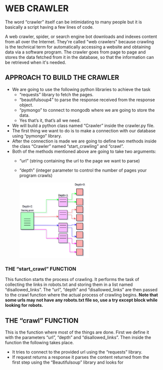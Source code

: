 # WEB CRAWLER

The word “crawler” itself can be intimidating to many people but it is basically a script having a few lines of code. 

A web crawler, spider, or search engine bot downloads and indexes content from all over the Internet. They're called "web crawlers" because crawling is the technical term for automatically accessing a website and obtaining data via a software program.
The crawler goes from page to page and stores the data fetched from it in the database, so that the information can be retrieved when it's needed.
## APPROACH TO BUILD THE CRAWLER
- We are going to use the following python libraries to achieve the task
    - “requests” library to fetch the pages.
    - “beautifulsoup4”  to parse the response received from the response object.
    - “pymongo” to connect to mongodb where we are going to store the data.
    - Yes that’s it, that’s all we need.
- We will build a python class named “Crawler” inside the crawler.py file.
- The first thing we want to do is to make a connection with our database using “pymongo” library.
- After the connection is made we are going to define two methods inside the class “Crawler” named “start_crawling” and “crawl”. 
- Both of the methods mentioned above are going to take two arguments:
    - “url” (string containing the url to the page we want to parse)
    - “depth” (integer parameter to control the number of pages your program crawls)
  
      <img src="diagrams/crawler.png" width="50%">

### THE “start_crawl” FUNCTION
This function starts the process of crawling. It performs the task of collecting the links in robots.txt and storing them in a list named “disallowed_links”. 
The “url”, “depth” and “disallowed_links” are then passed to the crawl function where the actual process of crawling begins.
**Note that some urls may not have any robots.txt file so, use a try except block while looking for robots.**

## THE “crawl” FUNCTION
This is the function where most of the things are done. First we define it with the parameters “url”, “depth” and “disallowed_links”. Then inside the function the following takes place.
- It tries to connect to the provided url using the “requests” library.
- If request returns a response it parses the content returned from the first step using the “Beautifulsoup” library and looks for <title> tags and <p> tags which it saves in the title and description variables respectively.
- After completion of all the above steps it creates a dictionary named “query”with url, title and description in it which will be saved in the database.
```
    query = {
        	‘url’ : url,
        	‘title’ : title,
        	‘description’ : description
        }
```
- This query is saved in the database using ```insert_one()``` method for mongodb.
- Next it checks if “depth” is equal to zero or not. If it is zero the functions stops, else it collects all the links present in the page using “Beautifulsoup” and stores them in a list named “links”
- It then loops through all the links and for each link it calls the crawl with the depth variable decremented by one  like this:
```
    self.crawl(link, depth-1)
```
- Atlast it closes the connection it made with the database.


# *Program Structure*

### Define class and check for robots.txt

```python
  #we declare a class Crawler()
  class Crawler():
      #get client url from mongodb using pymongo lib 
      connect_url = os.getenv('MONGO_URL')
      #store the results in a db and declare a list to store url details
      searchresults = []
      #define function to start crawling through the given url and depth
      def start(self, url , depth):
         #use urllib lib to read the disallowed links in the robots.txt of the url
         disallowed_url = urllib.parse.urljoin(url,'/robots.txt')
         #uses BeautifulSoup lib to store all the paragraph text of the file 
         soup= BeautifulSoup(robots.txt , 'lxml')
         content = soup.find('p').text
         disallowed_links = []
         #we check for the url in the robots.txt path of the url and store it.
         disallowed_links.append(urllib.parse.urljoin(url, word))
```
### Crawl function

```python         
      def crawl(self,url, *disallowed_links):
         #we send http get request on the url and store the response
         response = requests.get(url)
         #we look for title and description in the url
         title = soup.find('title').text
         if #try to look for p tages 
            description = tag.text.strip().replace('\n', '')
         #Create a dictionary to store the required data fields
         query ={

         }
         searchresults= self.db.searchresults #searchresults is in the db
         #Insert the retrived data query in the table defined in the database
         searchresults.insert_one(query)
         #store the id of each data query in the db
         searchresults.create_index({
 
         })
         #If depth becomes 0 exit the function
         #Create a list to store all links in the url
         links = soup.findAll('a')
         #check for all the links except disallowedlinks & pass it to the crawl function
         self.crawl(link['href'], depth - 1)
         #close the db access
         self.client.close()
```

### Calling the function

```python
   #create an object to pass the function
   my_crawler = Crawler() 
   #send url and depth as parameters to start crawling
   my_crawler.start(url,depth) 

```

### Packages used in making the crawler

The packages can be installed using  ```pip install package-name```
The packages used are  **BeautifulSoup, urllib, request and  pymongo.**

[Beautiful Soup Documentation](https://www.crummy.com/software/BeautifulSoup/bs4/doc/)

[urllib python documentation](https://docs.python.org/3/library/urllib.html)

[Request python documentation](https://docs.python-requests.org/en/latest/)

[Pymongo python documentation](https://pymongo.readthedocs.io/en/stable/)

Use **mongodb atlas** to store data retrieved from the crawler.
